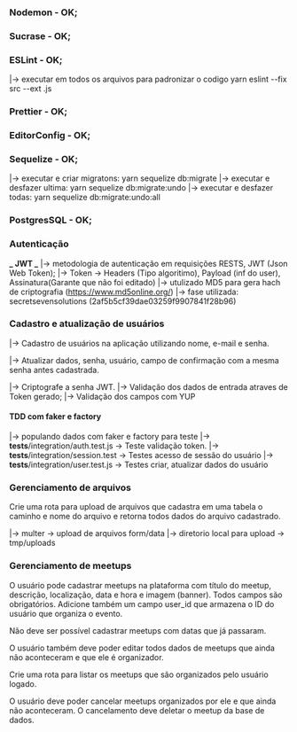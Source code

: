 ### Nodemon - OK;

### Sucrase - OK;

### ESLint - OK;

|-> executar em todos os arquivos para padronizar o codigo
yarn eslint --fix src --ext .js

### Prettier - OK;

### EditorConfig - OK;

### Sequelize - OK;

|-> executar e criar migratons: yarn sequelize db:migrate
|-> executar e desfazer ultima: yarn sequelize db:migrate:undo
|-> executar e desfazer todas: yarn sequelize db:migrate:undo:all

### PostgresSQL - OK;

### Autenticação

**_ JWT _**
|-> metodologia de autenticação em requisições RESTS, JWT (Json Web Token);
|-> Token -> Headers (Tipo algoritimo), Payload (inf do user), Assinatura(Garante que não foi editado)
|-> utulizado MD5 para gera hach de criptografia (https://www.md5online.org/)
|-> fase utilizada: secretsevensolutions (2af5b5cf39dae03259f9907841f28b96)

### Cadastro e atualização de usuários

|-> Cadastro de usuários na aplicação utilizando nome, e-mail e senha.

|-> Atualizar dados, senha, usuário, campo de confirmação com a mesma senha antes cadastrada.

|-> Criptografe a senha JWT.
|-> Validação dos dados de entrada atraves de Token gerado;
|-> Validação dos campos com YUP

#### TDD com faker e factory

|-> populando dados com faker e factory para teste
|-> **tests**/integration/auth.test.js -> Teste validação token.
|-> **tests**/integration/session.test -> Testes acesso de sessão do usuário
|-> **tests**/integration/user.test.js -> Testes criar, atualizar dados do usuário

### Gerenciamento de arquivos

Crie uma rota para upload de arquivos que cadastra em uma tabela o caminho e nome do arquivo e retorna todos dados do arquivo cadastrado.

|-> multer -> upload de arquivos form/data
|-> diretorio local para upload -> tmp/uploads

### Gerenciamento de meetups

O usuário pode cadastrar meetups na plataforma com título do meetup, descrição, localização, data e hora e imagem (banner). Todos campos são obrigatórios. Adicione também um campo user_id que armazena o ID do usuário que organiza o evento.

Não deve ser possível cadastrar meetups com datas que já passaram.

O usuário também deve poder editar todos dados de meetups que ainda não aconteceram e que ele é organizador.

Crie uma rota para listar os meetups que são organizados pelo usuário logado.

O usuário deve poder cancelar meetups organizados por ele e que ainda não aconteceram. O cancelamento deve deletar o meetup da base de dados.
